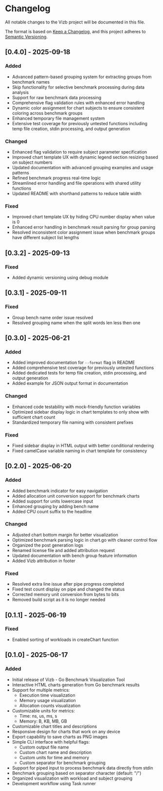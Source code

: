 # Changelog

All notable changes to the Vizb project will be documented in this file.

The format is based on [Keep a Changelog](https://keepachangelog.com/en/1.0.0/),
and this project adheres to [Semantic Versioning](https://semver.org/spec/v2.0.0.html).

## [0.4.0] - 2025-09-18

### Added

- Advanced pattern-based grouping system for extracting groups from benchmark names
- Skip functionality for selective benchmark processing during data analysis
- Support for raw benchmark data processing
- Comprehensive flag validation rules with enhanced error handling
- Dynamic color assignment for chart subjects to ensure consistent coloring across benchmark groups
- Enhanced temporary file management system
- Extensive test coverage for previously untested functions including temp file creation, stdin processing, and output generation

### Changed

- Enhanced flag validation to require subject parameter specification
- Improved chart template UX with dynamic legend section resizing based on subject numbers
- Updated documentation with advanced grouping examples and usage patterns
- Refined benchmark progress real-time logic
- Streamlined error handling and file operations with shared utility functions
- Updated README with shorthand patterns to reduce table width

### Fixed

- Improved chart template UX by hiding CPU number display when value is 0
- Enhanced error handling in benchmark result parsing for group parsing
- Resolved inconsistent color assignment issue when benchmark groups have different subject list lengths

## [0.3.2] - 2025-09-13

### Fixed

- Added dynamic versioning using debug module

## [0.3.1] - 2025-09-11

### Fixed

- Group bench name order issue resolved
- Resolved grouping name when the split words len less then one

## [0.3.0] - 2025-06-21

### Added

- Added improved documentation for `--format` flag in README
- Added comprehensive test coverage for previously untested functions
- Added dedicated tests for temp file creation, stdin processing, and output generation
- Added example for JSON output format in documentation

### Changed

- Enhanced code testability with mock-friendly function variables
- Optimized sidebar display logic in chart templates to only show with sufficient chart count
- Standardized temporary file naming with consistent prefixes

### Fixed

- Fixed sidebar display in HTML output with better conditional rendering
- Fixed camelCase variable naming in chart template for consistency

## [0.2.0] - 2025-06-20

### Added

- Added benchmark indicator for easy navigation
- Added allocation unit conversion support for benchmark charts
- Added support for units lowercase input
- Enhanced grouping by adding bench name
- Added CPU count suffix to the headline

### Changed

- Adjusted chart bottom margin for better visualization
- Optimized benchmark parsing logic in chart.go with cleaner control flow
- Organized the post generation logs
- Renamed license file and added attribution request
- Updated documentation with bench group feature information
- Added Vizb attribution in footer

### Fixed

- Resolved extra line issue after pipe progress completed
- Fixed test count display on pipe and changed the status
- Corrected memory unit conversion from bytes to bits
- Removed build script as it is no longer needed

## [0.1.1] - 2025-06-19

### Fixed

- Enabled sorting of workloads in createChart function

## [0.1.0] - 2025-06-17

### Added

- Initial release of Vizb - Go Benchmark Visualization Tool
- Interactive HTML charts generation from Go benchmark results
- Support for multiple metrics:
  - Execution time visualization
  - Memory usage visualization
  - Allocation counts visualization
- Customizable units for metrics:
  - Time: ns, us, ms, s
  - Memory: B, KB, MB, GB
- Customizable chart titles and descriptions
- Responsive design for charts that work on any device
- Export capability to save charts as PNG images
- Simple CLI interface with helpful flags:
  - Custom output file name
  - Custom chart name and description
  - Custom units for time and memory
  - Custom separator for benchmark grouping
- Support for piped input to process benchmark data directly from stdin
- Benchmark grouping based on separator character (default: "/")
- Organized visualization with workload and subject grouping
- Development workflow using Task runner

